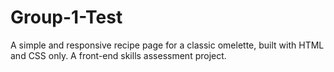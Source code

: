 # Group-1-Test
A simple and responsive recipe page for a classic omelette, built with HTML and CSS only. A front-end skills assessment project.
